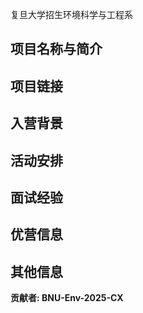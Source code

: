 复旦大学招生环境科学与工程系

## 项目名称与简介

## 项目链接

## 入营背景

## 活动安排

## 面试经验

## 优营信息

## 其他信息

**贡献者: BNU-Env-2025-CX**
